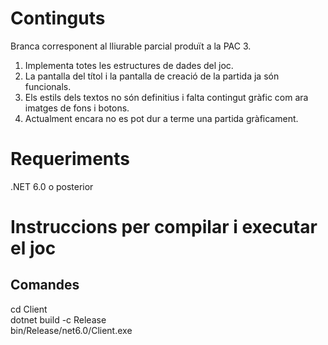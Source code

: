# Continguts
Branca corresponent al lliurable parcial produït a la PAC 3.
1. Implementa totes les estructures de dades del joc.
2. La pantalla del títol i la pantalla de creació de la partida ja són funcionals.
3. Els estils dels textos no són definitius i falta contingut gràfic com ara imatges de fons i botons.
4. Actualment encara no es pot dur a terme una partida gràficament.

# Requeriments
.NET 6.0 o posterior

# Instruccions per compilar i executar el joc
## Comandes
cd Client  
dotnet build -c Release  
bin/Release/net6.0/Client.exe  
  
